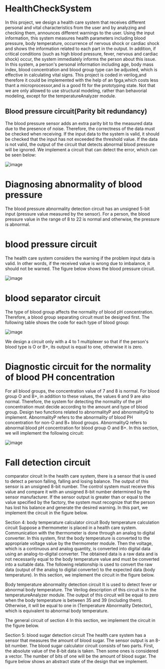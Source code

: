 # HealthCheckSystem

In this project, we design a health care system that receives different personal and vital characteristics from the user and by analyzing and checking them, announces different warnings to the user. Using the input information, this system measures health parameters including blood pressure, body temperature, occurrence of nervous shock or cardiac shock and shows the information related to each part in the output. In addition, if critical conditions (such as high blood pressure, fever, nervous and cardiac shock) occur, the system immediately informs the person about this issue. In this system, a person's personal information including age, body mass index, blood concentration and blood group type can be adjusted, which is effective in calculating vital signs.
This project is coded in verilog,and therefore it could be implemented with the help of an fpga,which costs less thant a microprocessor,and is a good fit for the prototyping state. Not that we are only allowed to use structural modeling, rather than behavorial modeling, except for the temperatureAnalyzer module.

## Blood pressure circuit(Parity bit redundancy)
The blood pressure sensor adds an extra parity bit to the measured data due to the presence of noise. Therefore, the correctness of the data must be checked when receiving. If the input data to the system is valid, it should be checked that the input has not exceeded the threshold value. If the data is not valid, the output of the circuit that detects abnormal blood pressure will be ignored. We implement a circuit that can detect the error, which can be seen below:

![image](https://github.com/MahdiTheGreat/HealthCheckSystem/assets/47212121/b06470dc-1dea-4d13-97b0-b82ebcb37db7)


# Diagnosing abnormality of blood pressure
The blood pressure abnormality detection circuit has an unsigned 5-bit input (pressure value measured by the sensor). For a person, the blood pressure value in the range of 8 to 22 is normal and otherwise, the pressure is abnormal. 

# blood pressure circuit
The health care system considers the warning if the problem input data is valid. In other words, if the received value is wrong due to imbalance, it should not be warned. The figure below shows the blood pressure circuit.

![image](https://github.com/MahdiTheGreat/HealthCheckSystem/assets/47212121/22cc2a94-6c4d-438a-8ebb-54f53595977a)

# blood separator circuit
The type of blood group affects the normality of blood pH concentration. Therefore, a blood group separating circuit must be designed first. The following table shows the code for each type of blood group:

![image](https://github.com/MahdiTheGreat/HealthCheckSystem/assets/47212121/a25f101d-ba58-4dba-b4ef-9fc026b10b63)

We design a circuit only with a 4 to 1 multiplexer so that if the person's blood type is O or B+, its output is equal to one, otherwise it is zero.

# Diagnostic circuit for the normality of blood PH concentration
For all blood groups, the concentration value of 7 and 8 is normal. For blood group O and B+, in addition to these values, the values 6 and 9 are also normal. Therefore, the system for detecting the normality of the pH concentration must decide according to the amount and type of blood group.
Design two functions related to abnormalityP and abnormalityQ to implement. AbnormalityP refers to the abnormality of blood PH concentration for non-O and B+ blood groups. AbnormalityQ refers to abnormal blood pH concentration for blood group O and B+. In this section, we will implement the following circuit:

![image](https://github.com/MahdiTheGreat/HealthCheckSystem/assets/47212121/164aeb67-9c8c-4ab2-8fc2-f4df59323926)

# Fall detection circuit
comparator circuit
In the health care system, there is a sensor that is used to detect a person falling, falling and losing balance. The output of this sensor is an unsigned 8-bit number. The control system must receive this value and compare it with an unsigned 8-bit number determined by the sensor manufacturer. If the sensor output is greater than or equal to the value specified by the factory, the system must recognize that the person has lost his balance and generate the desired warning. In this part, we implement the circuit in the figure below.

Section 4: body temperature calculator circuit
Body temperature calculation circuit
Suppose a thermometer is placed in a health care system. Communication with the thermometer is done through an analog to digital converter. In this system, first the body temperature is converted to the appropriate voltage value by the thermometer module. Then the voltage, which is a continuous and analog quantity, is converted into digital data using an analog-to-digital converter. The obtained data is a raw data and is not necessarily equal to the body temperature value and must be converted into a suitable data. The following relationship is used to convert the raw data (output of the analog to digital converter) to the expected data (body temperature). In this section, we implement the circuit in the figure below.

Body temperature abnormality detection circuit
It is used to detect fever or abnormal body temperature. The Verilog description of this circuit is in the temperatureAnalyzer module. The output of this circuit will be equal to zero when the body temperature is between 35 and 39 (including them). Otherwise, it will be equal to one in (Temperature Abnormality Detector), which is equivalent to abnormal body temperature.

The general circuit of section 4
In this section, we implement the circuit in the figure below.

Section 5: blood sugar detection circuit
The health care system has a sensor that measures the amount of blood sugar. The sensor output is an 8-bit number. The blood sugar calculator circuit consists of two parts. First, the absolute value of the 8-bit data is taken. Then some ones
is considered a vector. The number of bits of one will be the amount of blood sugar.
The figure below shows an abstract state of the design that we implement.
